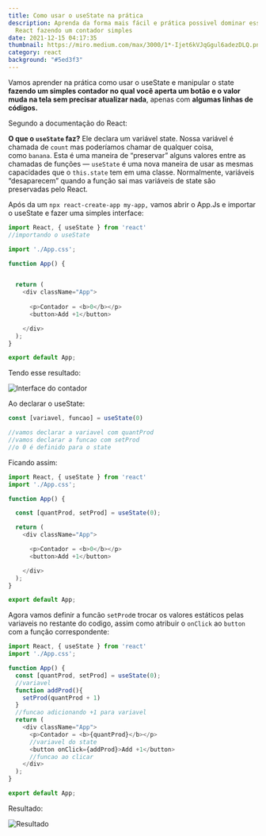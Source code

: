 ```yaml
---
title: Como usar o useState na prática
description: Aprenda da forma mais fácil e prática possivel dominar esse Hook do
  React fazendo um contador simples
date: 2021-12-15 04:17:35
thumbnail: https://miro.medium.com/max/3000/1*-Ijet6kVJqGgul6adezDLQ.png
category: react
background: "#5ed3f3"
---
```

Vamos aprender na prática como usar o useState e manipular o state **fazendo um simples contador no qual você aperta um botão e o valor muda na tela sem precisar atualizar nada**, apenas com **algumas linhas de códigos.**



Segundo a documentação do React:

**O que o `useState` faz?** Ele declara um variável state. Nossa variável é chamada de `count` mas poderíamos chamar de qualquer coisa, como `banana`. Esta é uma maneira de “preservar” alguns valores entre as chamadas de funções — `useState` é uma nova maneira de usar as mesmas capacidades que o `this.state` tem em uma classe. Normalmente, variáveis “desaparecem” quando a função sai mas variáveis de state são preservadas pelo React.

Após da um `npx react-create-app my-app,` vamos abrir o App.Js e importar o useState e fazer uma simples interface:

```javascript
import React, { useState } from 'react'
//importando o useState

import './App.css';

function App() {


  return (
    <div className="App">
      
      <p>Contador = <b>0</b></p>
      <button>Add +1</button>

    </div>
  );
}

export default App;
```

Tendo esse resultado: 

![Interface do contador](assets/img/2021-12-15-2-.png "Contador - interface")

Ao declarar o useState:

```javascript
const [variavel, funcao] = useState(0)

//vamos declarar a variavel com quantProd
//vamos declarar a funcao com setProd
//o 0 é definido para o state
```

Ficando assim:

```javascript
import React, { useState } from 'react'
import './App.css';

function App() {

  const [quantProd, setProd] = useState(0);

  return (
    <div className="App">

      <p>Contador = <b>0</b></p>
      <button>Add +1</button>

    </div>
  );
}

export default App;
```

Agora vamos definir a funcão `setProd`e trocar os valores estáticos pelas variaveis no restante do codigo, assim como atribuir o `onClick` ao `button` com a função correspondente:

```javascript
import React, { useState } from 'react'
import './App.css';

function App() {
  const [quantProd, setProd] = useState(0);
  //variavel 
  function addProd(){
    setProd(quantProd + 1)
  }
  //funcao adicionando +1 para variavel
  return (
    <div className="App">
      <p>Contador = <b>{quantProd}</b></p>
      //variavel do state
      <button onClick={addProd}>Add +1</button>
      //funcao ao clicar
    </div>
  );
}

export default App;
```

Resultado:

![Resultado ](https://i.ibb.co/KNk6wBY/cont.gif "Resultado")
